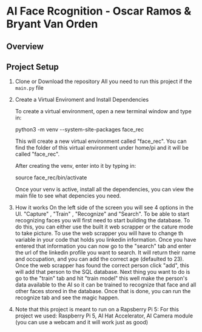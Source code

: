 # AI Face Rcognition - Oscar Ramos & Bryant Van Orden
## Overview
## Project Setup
1. Clone or Download the repository
   All you need to run this project if the `main.py` file

2. Create a Virtual Enviroment and Install Dependencies

    To create a virtual environment, open a new terminal window and type in:
    
    python3 -m venv --system-site-packages face_rec
    
    This will create a new virtual environment called "face_rec". You can find the folder of this virtual environment under home/pi and it will be called "face_rec".
    
    After creating the venv, enter into it by typing in:
    
    source face_rec/bin/activate
    
    Once your venv is active, install all the dependencies, you can view the main file to see what depencies you need.
 
3. How it works
   On the left side of the screen you will see 4 options in the UI. "Capture" , "Train" , "Recognize" and "Search". To be able to start recognizing faces you will first need to start building the database. To do       this, you can either use the built it web scrapper or the cature mode to take picture. To use the web scrapper you will have to change th variable in your code that holds you linkedin information. Once you have     entered that information you can now go to the "search" tab and enter the url of the linkedin profile you want to search. It will return their name and occupation, and you can add the correct age (defaulted to      23). Once the web scrapper has found the correct person click "add", this will add that person to the SQL database. Next thing you want to do is go to the "train" tab and hit "train model" this well make the        person's data available to the AI so it can be trained to recognize that face and all other faces stored in the database. Once that is done, you can run the recognize tab and see the magic happen.


4. Note that this project is meant to run on a Rapsberry Pi 5:
   For this project we used: Raspberry Pi 5, AI Hat Accelerator, AI Camera module (you can use a webcam and it will work just as good)
